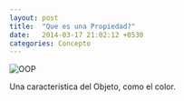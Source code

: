 ```yaml
---
layout: post
title:  "Que es una Propiedad?"
date:   2014-03-17 21:02:12 +0530
categories: Concepto
---
```


![OOP](https://media.giphy.com/media/1zh6eJglbzQEWHMH5u/giphy.gif)

Una característica del Objeto, como el color. 